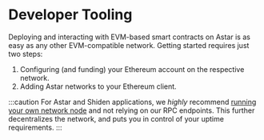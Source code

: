 # Developer Tooling

Deploying and interacting with EVM-based smart contracts on Astar is as easy as any other EVM-compatible network. Getting started requires just two steps:

1. Configuring (and funding) your Ethereum account on the respective network.
2. Adding Astar networks to your Ethereum client.

:::caution
For Astar and Shiden applications, we _highly_ recommend [running your own network node](/docs/nodes/index.md) and not relying on our RPC endpoints. This further decentralizes the network, and puts you in control of your uptime requirements.
:::